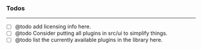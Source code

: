 ### Todos
----------------------------
- [ ] @todo add licensing info here.
- [ ] @todo Consider putting all plugins in src/ui to simplify things.
- [ ] @todo list the currently available plugins in the library here.